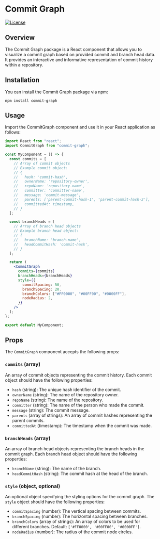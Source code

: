 # Commit Graph

[![License](https://img.shields.io/badge/License-MIT-blue.svg)](https://opensource.org/licenses/MIT)

## Overview

The Commit Graph package is a React component that allows you to visualize a commit graph based on provided commit and branch head data. It provides an interactive and informative representation of commit history within a repository.

## Installation

You can install the Commit Graph package via npm:

```shell
npm install commit-graph
```

## Usage

Import the CommitGraph component and use it in your React application as follows:

```jsx
import React from "react";
import CommitGraph from "commit-graph";

const MyComponent = () => {
  const commits = [
    // Array of commit objects
    // Example commit object:
    // {
    //   hash: 'commit-hash',
    //   ownerName: 'repository-owner',
    //   repoName: 'repository-name',
    //   committer: 'committer-name',
    //   message: 'commit-message',
    //   parents: ['parent-commit-hash-1', 'parent-commit-hash-2'],
    //   committedAt: timestamp,
    // }
  ];

  const branchHeads = [
    // Array of branch head objects
    // Example branch head object:
    // {
    //   branchName: 'branch-name',
    //   headCommitHash: 'commit-hash',
    // }
  ];

  return (
    <CommitGraph
      commits={commits}
      branchHeads={branchHeads}
      style={{
        commitSpacing: 50,
        branchSpacing: 20,
        branchColors: ["#FF0000", "#00FF00", "#0000FF"],
        nodeRadius: 2,
      }}
    />
  );
};

export default MyComponent;
```

## Props

The `CommitGraph` component accepts the following props:

### `commits` (array)

An array of commit objects representing the commit history. Each commit object should have the following properties:

- `hash` (string): The unique hash identifier of the commit.
- `ownerName` (string): The name of the repository owner.
- `repoName` (string): The name of the repository.
- `committer` (string): The name of the person who made the commit.
- `message` (string): The commit message.
- `parents` (array of strings): An array of commit hashes representing the parent commits.
- `committedAt` (timestamp): The timestamp when the commit was made.

### `branchHeads` (array)

An array of branch head objects representing the branch heads in the commit graph. Each branch head object should have the following properties:

- `branchName` (string): The name of the branch.
- `headCommitHash` (string): The commit hash at the head of the branch.

### `style` (object, optional)

An optional object specifying the styling options for the commit graph. The `style` object should have the following properties:

- `commitSpacing` (number): The vertical spacing between commits.
- `branchSpacing` (number): The horizontal spacing between branches.
- `branchColors` (array of strings): An array of colors to be used for different branches. Default: `['#FF0000', '#00FF00', '#0000FF']`.
- `nodeRadius` (number): The radius of the commit node circles.
